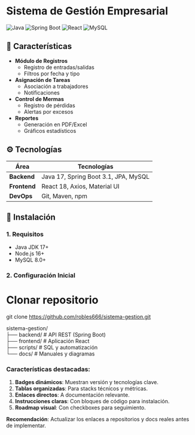 # Sistema de Gestión Empresarial

![Java](https://img.shields.io/badge/Java-17+-orange)
![Spring Boot](https://img.shields.io/badge/Spring%20Boot-3.1+-brightgreen)
![React](https://img.shields.io/badge/React-18+-blue)
![MySQL](https://img.shields.io/badge/MySQL-8.0+-lightgrey)

## 📌 Características

- **Módulo de Registros**
  - Registro de entradas/salidas
  - Filtros por fecha y tipo
- **Asignación de Tareas**
  - Asociación a trabajadores
  - Notificaciones
- **Control de Mermas**
  - Registro de pérdidas
  - Alertas por excesos
- **Reportes**
  - Generación en PDF/Excel
  - Gráficos estadísticos

## ⚙️ Tecnologías

| Área         | Tecnologías                     |
|--------------|---------------------------------|
| **Backend**  | Java 17, Spring Boot 3.1, JPA, MySQL |
| **Frontend** | React 18, Axios, Material UI    |
| **DevOps**   | Git, Maven, npm                 |

## 🚀 Instalación

### 1. Requisitos
- Java JDK 17+
- Node.js 16+
- MySQL 8.0+

### 2. Configuración Inicial

# Clonar repositorio
git clone https://github.com/robles666/sistema-gestion.git

sistema-gestion/  
├── backend/          # API REST (Spring Boot)  
├── frontend/         # Aplicación React  
├── scripts/          # SQL y automatización  
└── docs/             # Manuales y diagramas  


### Características destacadas:
1. **Badges dinámicos**: Muestran versión y tecnologías clave.  
2. **Tablas organizadas**: Para stacks técnicos y métricas.  
3. **Enlaces directos**: A documentación relevante.  
4. **Instrucciones claras**: Con bloques de código para instalación.  
5. **Roadmap visual**: Con checkboxes para seguimiento.  

**Recomendación**: Actualizar los enlaces a repositorios y docs reales antes de implementar.


